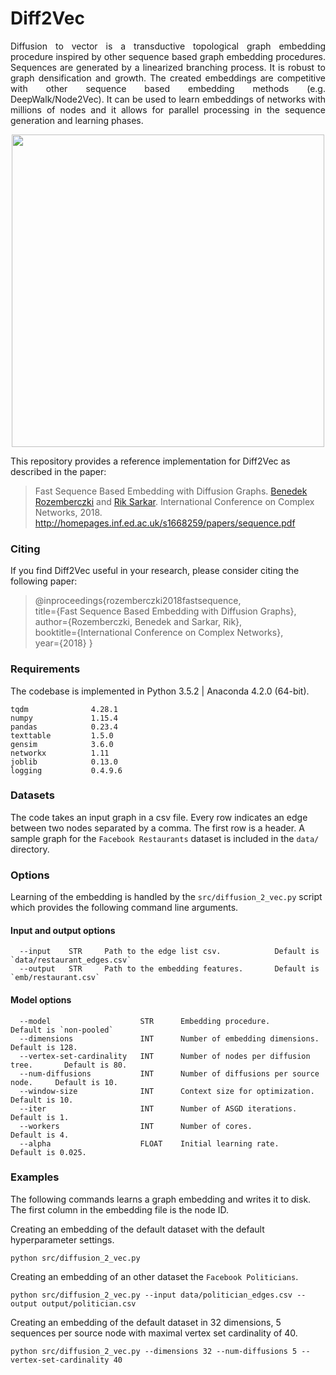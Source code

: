 Diff2Vec
============================================
<p align="justify">
Diffusion to vector is a transductive topological graph embedding procedure inspired by other sequence based graph embedding procedures. Sequences are generated by a linearized branching process. It is robust to graph densification and growth. The created embeddings are competitive with other sequence based embedding methods (e.g. DeepWalk/Node2Vec). It can be used to learn embeddings of networks with millions of nodes and it allows for parallel processing in the sequence generation and learning phases.
</p>
<p align="center">
  <img width="500" src="diff2vec.jpeg">
</p>
This repository provides a reference implementation for Diff2Vec as described in the paper:

> Fast Sequence Based Embedding with Diffusion Graphs.
> [Benedek Rozemberczki](http://homepages.inf.ed.ac.uk/s1668259/) and  [Rik Sarkar](https://homepages.inf.ed.ac.uk/rsarkar/).
> International Conference on Complex Networks, 2018.
> http://homepages.inf.ed.ac.uk/s1668259/papers/sequence.pdf


### Citing

If you find Diff2Vec useful in your research, please consider citing the following paper:

>@inproceedings{rozemberczki2018fastsequence,  
  title={Fast Sequence Based Embedding with Diffusion Graphs},  
  author={Rozemberczki, Benedek and Sarkar, Rik},  
  booktitle={International Conference on Complex Networks},  
  year={2018}
 }

### Requirements

The codebase is implemented in Python 3.5.2 | Anaconda 4.2.0 (64-bit).

```
tqdm              4.28.1
numpy             1.15.4
pandas            0.23.4
texttable         1.5.0
gensim            3.6.0
networkx          1.11
joblib            0.13.0
logging           0.4.9.6  
```

### Datasets

The code takes an input graph in a csv file. Every row indicates an edge between two nodes separated by a comma. The first row is a header. A sample graph for the `Facebook Restaurants` dataset is included in the  `data/` directory.

### Options

Learning of the embedding is handled by the `src/diffusion_2_vec.py` script which provides the following command line arguments.
#### Input and output options
```
  --input    STR     Path to the edge list csv.            Default is `data/restaurant_edges.csv`
  --output   STR     Path to the embedding features.       Default is `emb/restaurant.csv`
```

#### Model options
```
  --model                    STR      Embedding procedure.                      Default is `non-pooled`
  --dimensions               INT      Number of embedding dimensions.           Default is 128.
  --vertex-set-cardinality   INT      Number of nodes per diffusion tree.       Default is 80.
  --num-diffusions           INT      Number of diffusions per source node.     Default is 10.
  --window-size              INT      Context size for optimization.            Default is 10.
  --iter                     INT      Number of ASGD iterations.                Default is 1.
  --workers                  INT      Number of cores.                          Default is 4.
  --alpha                    FLOAT    Initial learning rate.                    Default is 0.025.
```
### Examples

The following commands learns a graph embedding and writes it to disk. The first column in the embedding file is the node ID.

Creating an embedding of the default dataset with the default hyperparameter settings.

```
python src/diffusion_2_vec.py
```
Creating an embedding of an other dataset the `Facebook Politicians`.

```
python src/diffusion_2_vec.py --input data/politician_edges.csv --output output/politician.csv
```

Creating an embedding of the default dataset in 32 dimensions, 5 sequences per source node with maximal vertex set cardinality of 40.

```
python src/diffusion_2_vec.py --dimensions 32 --num-diffusions 5 --vertex-set-cardinality 40
```
